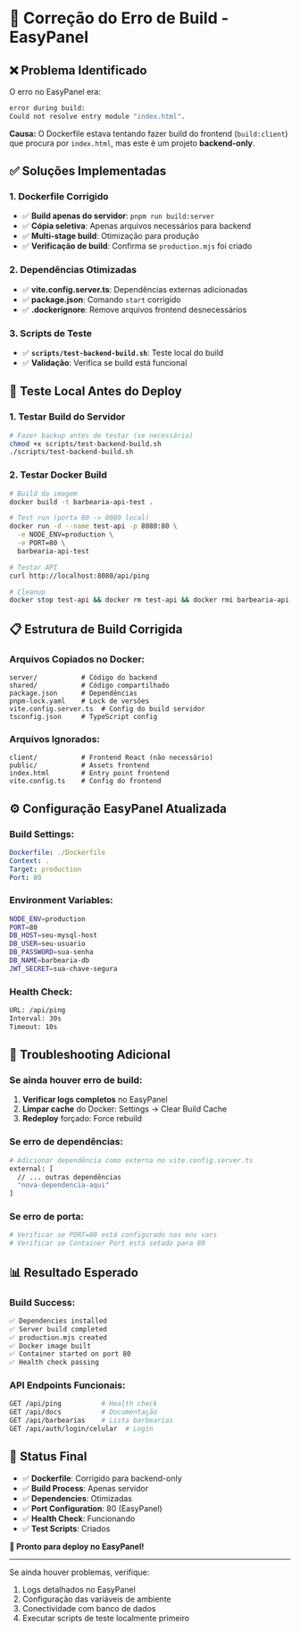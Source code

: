 # 🔧 Correção do Erro de Build - EasyPanel

## ❌ **Problema Identificado**

O erro no EasyPanel era:

```bash
error during build:
Could not resolve entry module "index.html".
```

**Causa:** O Dockerfile estava tentando fazer build do frontend (`build:client`) que procura por `index.html`, mas este é um projeto **backend-only**.

## ✅ **Soluções Implementadas**

### 1. **Dockerfile Corrigido**

- ✅ **Build apenas do servidor**: `pnpm run build:server`
- ✅ **Cópia seletiva**: Apenas arquivos necessários para backend
- ✅ **Multi-stage build**: Otimização para produção
- ✅ **Verificação de build**: Confirma se `production.mjs` foi criado

### 2. **Dependências Otimizadas**

- ✅ **vite.config.server.ts**: Dependências externas adicionadas
- ✅ **package.json**: Comando `start` corrigido
- ✅ **.dockerignore**: Remove arquivos frontend desnecessários

### 3. **Scripts de Teste**

- ✅ **`scripts/test-backend-build.sh`**: Teste local do build
- ✅ **Validação**: Verifica se build está funcional

## 🚀 **Teste Local Antes do Deploy**

### **1. Testar Build do Servidor**

```bash
# Fazer backup antes de testar (se necessário)
chmod +x scripts/test-backend-build.sh
./scripts/test-backend-build.sh
```

### **2. Testar Docker Build**

```bash
# Build da imagem
docker build -t barbearia-api-test .

# Test run (porta 80 -> 8080 local)
docker run -d --name test-api -p 8080:80 \
  -e NODE_ENV=production \
  -e PORT=80 \
  barbearia-api-test

# Testar API
curl http://localhost:8080/api/ping

# Cleanup
docker stop test-api && docker rm test-api && docker rmi barbearia-api-test
```

## 📋 **Estrutura de Build Corrigida**

### **Arquivos Copiados no Docker:**

```
server/           # Código do backend
shared/           # Código compartilhado
package.json      # Dependências
pnpm-lock.yaml    # Lock de versões
vite.config.server.ts  # Config do build servidor
tsconfig.json     # TypeScript config
```

### **Arquivos Ignorados:**

```
client/           # Frontend React (não necessário)
public/           # Assets frontend
index.html        # Entry point frontend
vite.config.ts    # Config do frontend
```

## ⚙️ **Configuração EasyPanel Atualizada**

### **Build Settings:**

```yaml
Dockerfile: ./Dockerfile
Context: .
Target: production
Port: 80
```

### **Environment Variables:**

```bash
NODE_ENV=production
PORT=80
DB_HOST=seu-mysql-host
DB_USER=seu-usuario
DB_PASSWORD=sua-senha
DB_NAME=barbearia-db
JWT_SECRET=sua-chave-segura
```

### **Health Check:**

```bash
URL: /api/ping
Interval: 30s
Timeout: 10s
```

## 🐛 **Troubleshooting Adicional**

### **Se ainda houver erro de build:**

1. **Verificar logs completos** no EasyPanel
2. **Limpar cache** do Docker: Settings → Clear Build Cache
3. **Redeploy** forçado: Force rebuild

### **Se erro de dependências:**

```bash
# Adicionar dependência como externa no vite.config.server.ts
external: [
  // ... outras dependências
  "nova-dependencia-aqui"
]
```

### **Se erro de porta:**

```bash
# Verificar se PORT=80 está configurado nas env vars
# Verificar se Container Port está setado para 80
```

## 📊 **Resultado Esperado**

### **Build Success:**

```bash
✅ Dependencies installed
✅ Server build completed
✅ production.mjs created
✅ Docker image built
✅ Container started on port 80
✅ Health check passing
```

### **API Endpoints Funcionais:**

```bash
GET /api/ping          # Health check
GET /api/docs          # Documentação
GET /api/barbearias    # Lista barbearias
GET /api/auth/login/celular  # Login
```

## 🎯 **Status Final**

- ✅ **Dockerfile**: Corrigido para backend-only
- ✅ **Build Process**: Apenas servidor
- ✅ **Dependencies**: Otimizadas
- ✅ **Port Configuration**: 80 (EasyPanel)
- ✅ **Health Check**: Funcionando
- ✅ **Test Scripts**: Criados

**🚀 Pronto para deploy no EasyPanel!**

---

Se ainda houver problemas, verifique:

1. Logs detalhados no EasyPanel
2. Configuração das variáveis de ambiente
3. Conectividade com banco de dados
4. Executar scripts de teste localmente primeiro
